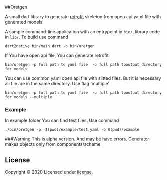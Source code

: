 ##Oretgen 

A small dart library to generate [retrofit](https://pub.dev/packages/retrofit) skeleton from
open api yaml file with generated models.

A sample command-line application with an entrypoint in `bin/`, library code
in `lib/`. To build use command
```
dart2native bin/main.dart -o bin/oretgen
```

If You have open api file, You can generate retrofit 
```
bin/oretgen -p full path to yaml file  -o full path tooutput directory for models
```
You can use common yaml open api file with slitted files. But it is necessary 
all file are in the same directory. Use flag 'multiple'
```
bin/oretgen -p full path to yaml file  -o full path tooutput directory for models --multiple
```

### Example
In example folder You can find test files.
Use command 
```
./bin/oretgen -p  $(pwd)/example/test.yaml -o $(pwd)/example
```

###Warning
This is alpha version. And may be have errors.
Generator makes objects only from components/scheme 


## License
Copyright © 2020 
Licensed under [license](https://github.com/dart-lang/stagehand/blob/master/LICENSE).

